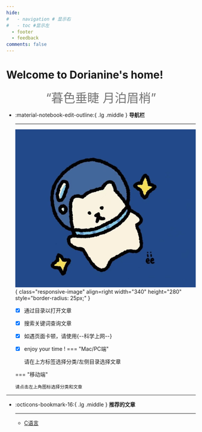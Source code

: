 ```yaml
---
hide:
#   - navigation # 显示右
#   - toc #显示左
  - footer
  - feedback
comments: false
---
```

# Welcome to Dorianine's home!
<center><font  color= #757575 size=6 class="ml3">“暮色垂睫 月泊眉梢”</font></center>
<script src="https://cdn.statically.io/libs/animejs/2.0.2/anime.min.js"></script>
<div id="rcorners2">
  <div id="rcorners1">
    <body>
      <font color="#4351AF">
        <p class="p1"></p>
        <script defer>
          function format(newDate) {
            var day = newDate.getDay();
            var y = newDate.getFullYear();
            var m = newDate.getMonth() + 1 < 10 ? "0" + (newDate.getMonth() + 1) : newDate.getMonth() + 1;
            var d = newDate.getDate() < 10 ? "0" + newDate.getDate() : newDate.getDate();
            var h = newDate.getHours() < 10 ? "0" + newDate.getHours() : newDate.getHours();
            var min = newDate.getMinutes() < 10 ? "0" + newDate.getMinutes() : newDate.getMinutes();
            var s = newDate.getSeconds() < 10 ? "0" + newDate.getSeconds() : newDate.getSeconds();
            var dict = { 1: "一", 2: "二", 3: "三", 4: "四", 5: "五", 6: "六", 0: "天" };
            return y + "年" + m + "月" + d + "日" + " " + h + ":" + min + ":" + s + " 星期" + dict[day];
          }
          var timerId = setInterval(function () {
            var newDate = new Date();
            var p1 = document.querySelector(".p1");
            if (p1) {
              p1.textContent = format(newDate);
            }
          }, 1000);
        </script>
      </font>
    </body>
  </div>
</div>
<div class="grid cards" markdown>

-   :material-notebook-edit-outline:{ .lg .middle } __导航栏__

    ---
    ![image](img/love.jpg){ class="responsive-image" align=right width="340" height="280" style="border-radius: 25px;" }

    - [x] 通过目录以打开文章
    - [x] 搜索关键词查询文章
    - [x] 如遇页面卡顿，请使用{--科学上网--}
    - [x] enjoy your time !
    === "Mac/PC端"

        请在上方标签选择分类/左侧目录选择文章

    === "移动端"

        请点击左上角图标选择分类和文章
</div>
<style>
    @media only screen and (max-width: 768px) {
        .responsive-image {
            display: none;
        }
    }
</style>


***

<div class="grid cards" markdown>

-   :octicons-bookmark-16:{ .lg .middle } __推荐的文章__

    ---

    - [C语言](Tutorial/C.md)
</div>
    



